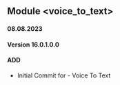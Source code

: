 ## Module <voice_to_text>

#### 08.08.2023
#### Version 16.0.1.0.0
#### ADD

- Initial Commit for - Voice To Text
